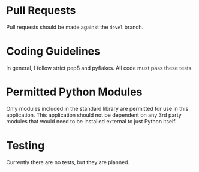 # Pull Requests

Pull requests should be made against the `devel` branch.

# Coding Guidelines

In general, I follow strict pep8 and pyflakes.  All code must pass these tests.

# Permitted Python Modules

Only modules included in the standard library are permitted for use in this application.  This application should not be dependent on any 3rd party modules that would need to be installed external to just Python itself.

# Testing

Currently there are no tests, but they are planned.
